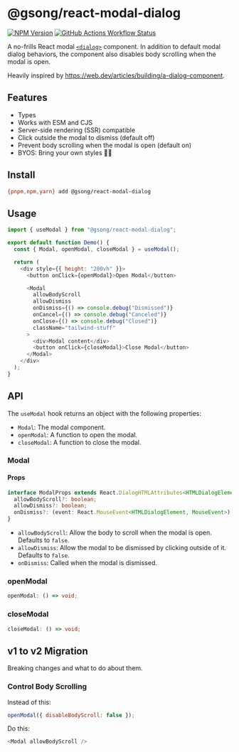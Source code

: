 # @gsong/react-modal-dialog

[![NPM Version](https://img.shields.io/npm/v/%40gsong%2Freact-modal-dialog)](https://www.npmjs.com/package/@gsong/react-modal-dialog)
[![GitHub Actions Workflow Status](https://img.shields.io/github/actions/workflow/status/gsong/react-modal-dialog/validate.yaml?label=tests)](https://github.com/gsong/react-modal-dialog/actions/workflows/validate.yaml)

A no-frills React modal [`<dialog>`][dialog] component. In addition to default
modal dialog behaviors, the component also disables body scrolling when the
modal is open.

Heavily inspired by <https://web.dev/articles/building/a-dialog-component>.

## Features

- Types
- Works with ESM and CJS
- Server-side rendering (SSR) compatible
- Click outside the modal to dismiss (default off)
- Prevent body scrolling when the modal is open (default on)
- BYOS: Bring your own styles 🧑‍🎤

## Install

```sh
{pnpm,npm,yarn} add @gsong/react-modal-dialog
```

## Usage

```js
import { useModal } from "@gsong/react-modal-dialog";

export default function Demo() {
  const { Modal, openModal, closeModal } = useModal();

  return (
    <div style={{ height: "200vh" }}>
      <button onClick={openModal}>Open Modal</button>

      <Modal
        allowBodyScroll
        allowDismiss
        onDismiss={() => console.debug("Dismissed")}
        onCancel={() => console.debug("Canceled")}
        onClose={() => console.debug("Closed")}
        className="tailwind-stuff"
      >
        <div>Modal content</div>
        <button onClick={closeModal}>Close Modal</button>
      </Modal>
    </div>
  );
}
```

## API

The `useModal` hook returns an object with the following properties:

- `Modal`: The modal component.
- `openModal`: A function to open the modal.
- `closeModal`: A function to close the modal.

### Modal

#### Props

```ts
interface ModalProps extends React.DialogHTMLAttributes<HTMLDialogElement> {
  allowBodyScroll?: boolean;
  allowDismiss?: boolean;
  onDismiss?: (event: React.MouseEvent<HTMLDialogElement, MouseEvent>) => void;
}
```

- `allowBodyScroll`: Allow the body to scroll when the modal is open. Defaults
  to `false`.
- `allowDismiss`: Allow the modal to be dismissed by clicking outside of it.
  Defaults to `false`.
- `onDismiss`: Called when the modal is dismissed.

### openModal

```ts
openModal: () => void;
```

### closeModal

```ts
closeModal: () => void;
```

## v1 to v2 Migration

Breaking changes and what to do about them.

### Control Body Scrolling

Instead of this:

```js
openModal({ disableBodyScroll: false });
```

Do this:

```js
<Modal allowBodyScroll />
```

[dialog]: https://developer.mozilla.org/en-US/docs/Web/HTML/Element/dialog
